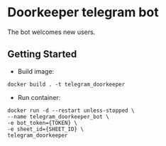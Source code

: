 # Doorkeeper telegram bot
The bot welcomes new users.

## Getting Started
* Build image:
```
docker build . -t telegram_doorkeeper
```
* Run container:
```
docker run -d --restart unless-stopped \
--name telegram_doorkeeper_bot \
-e bot_token={TOKEN} \
-e sheet_id={SHEET_ID} \
telegram_doorkeeper
```
